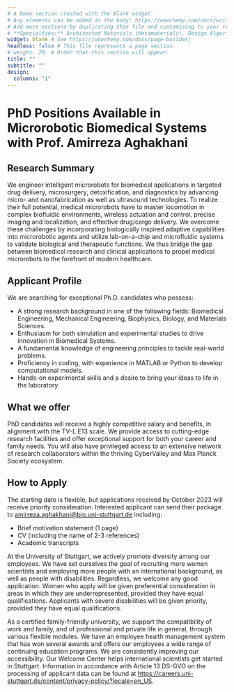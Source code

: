 ```yaml
---
# A Demo section created with the Blank widget.
# Any elements can be added in the body: https://wowchemy.com/docs/writing-markdown-latex/
# Add more sections by duplicating this file and customizing to your requirements.
# **Specialties:** Architected Materials (Metamaterials), Design Algorithms, Responsive Materials
widget: blank # See https://wowchemy.com/docs/page-builder/
headless: false # This file represents a page section.
# weight: 20  # Order that this section will appear.
title: ""
subtitle: ""
design:
  columns: "1"
---
```


# PhD Positions Available in Microrobotic Biomedical Systems with Prof. Amirreza Aghakhani

## Research Summary

We engineer intelligent microrobots for biomedical applications in targeted drug delivery, microsurgery, detoxification, and diagnostics by advancing micro- and nanofabrication as well as ultrasound technologies. To realize their full potential, medical microrobots have to master locomotion in complex biofluidic environments, wireless actuation and control, precise imaging and localization, and effective drug/cargo delivery. We overcome these challenges by incorporating biologically inspired adaptive capabilities into microrobotic agents and utilize lab-on-a-chip and microfluidic systems to validate biological and therapeutic functions. We thus bridge the gap between biomedical research and clinical applications to propel medical microrobots to the forefront of modern healthcare.

## Applicant Profile

We are searching for exceptional Ph.D. candidates who possess:

- A strong research background in one of the following fields: Biomedical Engineering, Mechanical Engineering, Biophysics, Biology, and Materials Sciences.
- Enthusiasm for both simulation and experimental studies to drive innovation in Biomedical Systems.
- A fundamental knowledge of engineering principles to tackle real-world problems.
- Proficiency in coding, with experience in MATLAB or Python to develop computational models.
- Hands-on experimental skills and a desire to bring your ideas to life in the laboratory.

## What we offer

PhD candidates will receive a highly competitive salary and benefits, in alignment with the TV-L E13 scale. We provide access to cutting-edge research facilities and offer exceptional support for both your career and family needs. You will also have privileged access to an extensive network of research collaborators within the thriving CyberValley and Max Planck Society ecosystem.

## How to Apply

The starting date is flexible, but applications received by October 2023 will receive priority consideration. Interested applicant can send their package to amirreza.aghakhani@bio.uni-stuttgart.de including:

- Brief motivation statement (1 page)
- CV (including the name of 2-3 references)
- Academic transcripts

At the University of Stuttgart, we actively promote diversity among our employees. We have set ourselves the goal of recruiting more women scientists and employing more people with an international background, as well as people with disabilities. Regardless, we welcome any good application. Women who apply will be given preferential consideration in areas in which they are underrepresented, provided they have equal qualifications. Applicants with severe disabilities will be given priority, provided they have equal qualifications.

As a certified family-friendly university, we support the compatibility of work and family, and of professional and private life in general, through various flexible modules. We have an employee health management system that has won several awards and offers our employees a wide range of continuing education programs. We are consistently improving our accessibility. Our Welcome Center helps international scientists get started in Stuttgart. Information in accordance with Article 13 DS-GVO on the processing of applicant data can be found at https://careers.uni-stuttgart.de/content/privacy-policy/?locale=en_US.
